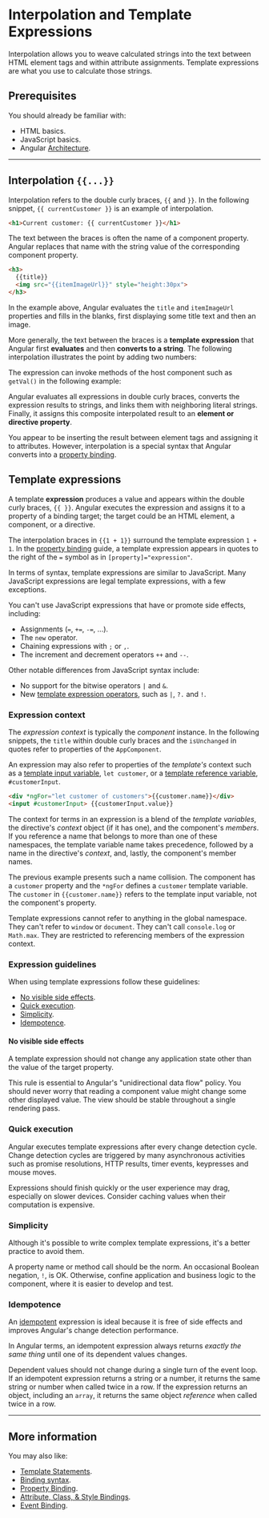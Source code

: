
# Interpolation and Template Expressions


Interpolation allows you to weave calculated strings into the text 
between HTML element tags and within attribute assignments. Template 
expressions are what you use to calculate those strings.

## Prerequisites

You should already be familiar with:

* HTML basics.
* JavaScript basics.
* Angular [Architecture](guide/architecture).

<hr/>


## Interpolation `{{...}}`

Interpolation refers to the double curly braces, `{{` and `}}`. In the following 
snippet, `{{ currentCustomer }}` is an example of interpolation.

```html
<h1>Current customer: {{ currentCustomer }}</h1>
```

The text between the braces is often the name of a component 
property. Angular replaces that name with the
string value of the corresponding component property. 

```html
<h3>
  {{title}}
  <img src="{{itemImageUrl}}" style="height:30px">
</h3>
```

In the example above, Angular evaluates the `title` and `itemImageUrl` properties
and fills in the blanks, first displaying some title text and then an image.

More generally, the text between the braces is a **template expression** 
that Angular first **evaluates** and then **converts to a string**. 
The following interpolation illustrates the point by adding two numbers:

<code-example path="template-syntax/src/app/app.component.html" region="sum-1" title="src/app/app.component.html" linenums="false">
</code-example>

The expression can invoke methods of the host component such as `getVal()` in 
the following example:

<code-example path="template-syntax/src/app/app.component.html" region="sum-2" title="src/app/app.component.html" linenums="false">
</code-example>

Angular evaluates all expressions in double curly braces,
converts the expression results to strings, and links them with neighboring literal strings. Finally,
it assigns this composite interpolated result to an **element or directive property**.

You appear to be inserting the result between element tags and assigning it to attributes.
However, interpolation is a special syntax that Angular converts into a
[property binding](guide/property-binding).


## Template expressions

A template **expression** produces a value and appears within the double 
curly braces, `{{ }}`.
Angular executes the expression and assigns it to a property of a binding target;
the target could be an HTML element, a component, or a directive.

The interpolation braces in `{{1 + 1}}` surround the template expression `1 + 1`.
In the [property binding](guide/property-binding) guide,
a template expression appears in quotes to the right of the&nbsp;`=` symbol as in `[property]="expression"`.

In terms of syntax, template expressions are similar to JavaScript.
Many JavaScript expressions are legal template expressions, with a few exceptions.

You can't use JavaScript expressions that have or promote side effects,
including:

* Assignments (`=`, `+=`, `-=`, ...).
* The `new` operator.
* Chaining expressions with <code>;</code> or <code>,</code>.
* The increment and decrement operators `++` and `--`.

Other notable differences from JavaScript syntax include:

* No support for the bitwise operators `|` and `&`.
* New [template expression operators](guide/template-syntax#expression-operators), such as `|`, `?.` and `!`.

### Expression context

The *expression context* is typically the _component_ instance.
In the following snippets, the `title` within double curly braces and the
`isUnchanged` in quotes refer to properties of the `AppComponent`.

<code-example path="template-syntax/src/app/app.component.html" region="context-component-expression" title="src/app/app.component.html" linenums="false">
</code-example>

An expression may also refer to properties of the _template's_ context
such as a [template input variable](built-in-directives#template-input-variables), 
`let customer`, or a [template reference variable](guide/template-ref-variables), `#customerInput`.

```html
<div *ngFor="let customer of customers">{{customer.name}}</div>
<input #customerInput> {{customerInput.value}}
```
<!-- Above snippet needs example
<code-example path="template-syntax/src/app/app.component.html" region="context-var" title="src/app/app.component.html" linenums="false">
</code-example> -->

The context for terms in an expression is a blend of the _template variables_,
the directive's _context_ object (if it has one), and the component's _members_.
If you reference a name that belongs to more than one of these namespaces,
the template variable name takes precedence, followed by a name in the directive's _context_,
and, lastly, the component's member names.

The previous example presents such a name collision. The component has a `customer`
property and the `*ngFor` defines a `customer` template variable.
The `customer` in `{{customer.name}}`
refers to the template input variable, not the component's property.

Template expressions cannot refer to anything in
the global namespace. They can't refer to `window` or `document`. They
can't call `console.log` or `Math.max`. They are restricted to referencing
members of the expression context.


### Expression guidelines

When using template expressions follow these guidelines:

* [No visible side effects](guide/interpolation#no-visible-side-effects).
* [Quick execution](guide/interpolation#quick-execution).
* [Simplicity](guide/interpolation#simplicity).
* [Idempotence](guide/interpolation#idempotence).


#### No visible side effects

A template expression should not change any application state other than the value of the
target property.

This rule is essential to Angular's "unidirectional data flow" policy.
You should never worry that reading a component value might change some other displayed value.
The view should be stable throughout a single rendering pass.

### Quick execution

Angular executes template expressions after every change detection cycle.
Change detection cycles are triggered by many asynchronous activities such as
promise resolutions, HTTP results, timer events, keypresses and mouse moves.

Expressions should finish quickly or the user experience may drag, especially on slower devices.
Consider caching values when their computation is expensive.

### Simplicity

Although it's possible to write complex template expressions, it's a better 
practice to avoid them.

A property name or method call should be the norm.
An occasional Boolean negation, `!`, is OK.
Otherwise, confine application and business logic to the component,
where it is easier to develop and test.

### Idempotence

An [idempotent](https://en.wikipedia.org/wiki/Idempotence) expression is ideal because
it is free of side effects and improves Angular's change detection performance.

In Angular terms, an idempotent expression always returns *exactly the same thing* until
one of its dependent values changes.

Dependent values should not change during a single turn of the event loop.
If an idempotent expression returns a string or a number, it returns the same string or number when called twice in a row. If the expression returns an object, including an `array`, it returns the same object *reference* when called twice in a row.

<hr/>

## More information

You may also like:

* [Template Statements](guide/template-statements).
* [Binding syntax](guide/).
* [Property Binding](guide/).
* [Attribute, Class, & Style Bindings](guide/).
* [Event Binding](guide/).
